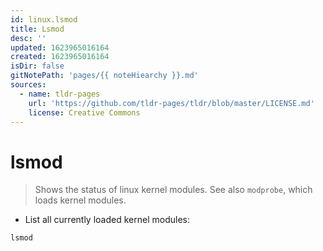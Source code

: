 ```yaml
---
id: linux.lsmod
title: Lsmod
desc: ''
updated: 1623965016164
created: 1623965016164
isDir: false
gitNotePath: 'pages/{{ noteHiearchy }}.md'
sources:
  - name: tldr-pages
    url: 'https://github.com/tldr-pages/tldr/blob/master/LICENSE.md'
    license: Creative Commons
---
```

# lsmod

> Shows the status of linux kernel modules.
> See also `modprobe`, which loads kernel modules.

- List all currently loaded kernel modules:

`lsmod`

